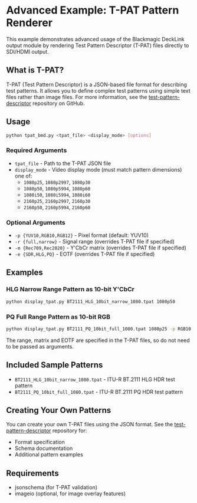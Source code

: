 # Advanced Example: T-PAT Pattern Renderer

This example demonstrates advanced usage of the Blackmagic DeckLink output module by rendering Test Pattern Descriptor (T-PAT) files directly to SDI/HDMI output.

## What is T-PAT?

T-PAT (Test Pattern Descriptor) is a JSON-based file format for describing test patterns. It allows you to define complex test patterns using simple text files rather than image files. For more information, see the [test-pattern-descriptor](https://github.com/yergin/test-pattern-descriptor) repository on GitHub.

## Usage

```bash
python tpat_bmd.py <tpat_file> <display_mode> [options]
```

### Required Arguments

- `tpat_file` - Path to the T-PAT JSON file
- `display_mode` - Video display mode (must match pattern dimensions) one of:
  - `1080p25`, `1080p2997`, `1080p30`
  - `1080p50`, `1080p5994`, `1080p60`
  - `1080i50`, `1080i5994`, `1080i60`
  - `2160p25`, `2160p2997`, `2160p30`
  - `2160p50`, `2160p5994`, `2160p60`

### Optional Arguments

- `-p {YUV10,RGB10,RGB12}` - Pixel format (default: YUV10)
- `-r {full,narrow}` - Signal range (overrides T-PAT file if specified)
- `-m {Rec709,Rec2020}` - Y'CbCr matrix (overrides T-PAT file if specified)
- `-e {SDR,HLG,PQ}` - EOTF (overrides T-PAT file if specified)

## Examples

### HLG Narrow Range Pattern as 10-bit Y'CbCr
```bash
python display_tpat.py BT2111_HLG_10bit_narrow_1080.tpat 1080p50
```

### PQ Full Range Pattern as 10-bit RGB
```bash
python display_tpat.py BT2111_PQ_10bit_full_1080.tpat 1080p25 -p RGB10
```

The range, matrix and EOTF are specified in the T-PAT files, so do not need to be passed as arguments.

## Included Sample Patterns

- `BT2111_HLG_10bit_narrow_1080.tpat` - ITU-R BT.2111 HLG HDR test pattern
- `BT2111_PQ_10bit_full_1080.tpat` - ITU-R BT.2111 PQ HDR test pattern

## Creating Your Own Patterns

You can create your own T-PAT files using the JSON format. See the [test-pattern-descriptor](https://github.com/yergin/test-pattern-descriptor) repository for:
- Format specification
- Schema documentation
- Additional pattern examples

## Requirements

- jsonschema (for T-PAT validation)
- imageio (optional, for image overlay features)
